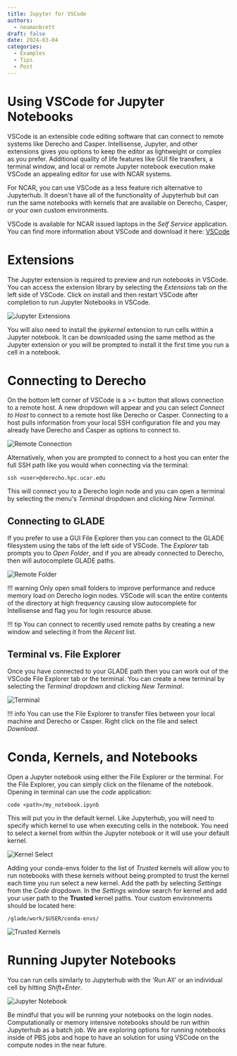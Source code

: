 ```yaml
---
title: Jupyter for VSCode
authors:
  - neumanbrett
draft: false
date: 2024-03-04
categories:
  - Examples
  - Tips
  - Post
---
```


# Using VSCode for Jupyter Notebooks

VSCode is an extensible code editing software that can connect to remote systems like Derecho and Casper.  Intellisense, Jupyter, and other extensions gives you options to keep the editor as lightweight or complex as you prefer.  Additional quality of life features like GUI file transfers, a terminal window, and local or remote Jupyter notebook execution make VSCode an appealing editor for use with NCAR systems.

<!-- more -->

For NCAR, you can use VSCode as a less feature rich alternative to Jupyterhub.  It doesn't have all of the functionality of Jupyterhub but can run the same notebooks with kernels that are available on Derecho, Casper, or your own custom environments.

VSCode is available for NCAR issued laptops in the *Self Service* application.  You can find more information about VSCode and download it here: [VSCode](https://code.visualstudio.com/)

# Extensions

The Jupyter extension is required to preview and run notebooks in VSCode.  You can access the extension library by selecting the *Extensions* tab on the left side of VSCode.  Click on install and then restart VSCode after completion to run Jupyter Notebooks in VSCode.

![Jupyter Extensions](2024-03-04-vscode-jupyter/media/extensions.png)

You will also need to install the *ipykernel* extension to run cells within a Jupyter notebook.  It can be downloaded using the same method as the Jupyter extension or you will be prompted to install it the first time you run a cell in a notebook.

# Connecting to Derecho

On the bottom left corner of VSCode is a >< button that allows connection to a remote host.  A new dropdown will appear and you can select *Connect to Host* to connect to a remote host like Derecho or Casper.  Connecting to a host pulls information from your local SSH configuration file and you may already have Derecho and Casper as options to connect to.

![Remote Connection](2024-03-04-vscode-jupyter/media/remoteconn.png)

Alternatively, when you are prompted to connect to a host you can enter the full SSH path like you would when connecting via the terminal:

```
ssh <user>@derecho.hpc.ucar.edu
```

This will connect you to a Derecho login node and you can open a terminal by selecting the menu's *Terminal* dropdown and clicking *New Terminal*.  

## Connecting to GLADE

If you prefer to use a GUI File Explorer then you can connect to the GLADE filesystem using the tabs of the left side of VSCode.  The *Explorer* tab prompts you to *Open Folder*, and if you are already connected to Derecho, then will autocomplete GLADE paths.

![Remote Folder](2024-03-04-vscode-jupyter/media/openfolder.png)

!!! warning 
    Only open small folders to improve performance and reduce memory load on Derecho login nodes.  VSCode will scan the entire contents of the directory at high frequency causing slow autocomplete for Intellisense and flag you for login resource abuse.


!!! tip 
    You can connect to recently used remote paths by creating a new window and selecting it from the *Recent* list.


## Terminal vs. File Explorer

Once you have connected to your GLADE path then you can work out of the VSCode File Explorer tab or the terminal.  You can create a new terminal by selecting the *Terminal* dropdown and clicking *New Terminal*. 

![Terminal](2024-03-04-vscode-jupyter/media/condaterminal.png)

!!! info
    You can use the File Explorer to transfer files between your local machine and Derecho or Casper.  Right click on the file and select *Download*.


# Conda, Kernels, and Notebooks

Open a Jupyter notebook using either the File Explorer or the terminal.  For the File Explorer, you can simply click on the filename of the notebook.  Opening in terminal can use the *code* application:

```
code <path>/my_notebook.ipynb
```

  This will put you in the default kernel.  Like Jupyterhub, you will need to specify which kernel to use when executing cells in the notebook.  You need to select a kernel from within the Jupyter notebook or it will use your default kernel.

![Kernel Select](2024-03-04-vscode-jupyter/media/selectkernel.png)

Adding your conda-envs folder to the list of *Trusted* kernels will allow you to run notebooks with these kernels without being prompted to trust the kernel each time you run select a new kernel.  Add the path by selecting *Settings* from the *Code* dropdown.  In the *Settings* window search for kernel and add your user path to the **Trusted** kernel paths.  Your custom environments should be located here:

```
/glade/work/$USER/conda-envs/
```

![Trusted Kernels](2024-03-04-vscode-jupyter/media/trustedkernels.png)

# Running Jupyter Notebooks

You can run cells similarly to Jupyterhub with the 'Run All' or an individual cell by hitting *Shift+Enter*.

![Jupyter Notebook](2024-03-04-vscode-jupyter/media/jnbkernel.png)

Be mindful that you will be running your notebooks on the login nodes.  Computationally or memory intensive notebooks should be run within Jupyterhub as a batch job.  We are exploring options for running notebooks inside of PBS jobs and hope to have an solution for using VSCode on the compute nodes in the near future.
